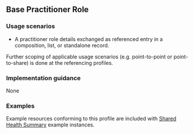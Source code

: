 ## Base Practitioner Role

### Usage scenarios
* A practitioner role details exchanged as referenced entry in a composition, list, or standalone record. 

Further scoping of applicable usage scenarios (e.g. point-to-point or point-to-share) is done at the referencing profiles. 


### Implementation guidance
None


### Examples
Example resources conforming to this profile are included with [Shared Health Summary](StructureDefinition-composition-shs-1.html) example instances.






